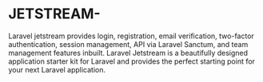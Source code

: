 # JETSTREAM-

Laravel jetstream provides login, registration, email verification, two-factor authentication, session management, API via Laravel Sanctum, and team management features inbuilt.
Laravel Jetstream is a beautifully designed application starter kit for Laravel and provides the perfect starting point for your next Laravel application.
